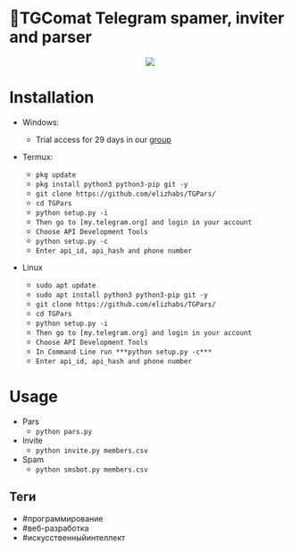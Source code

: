🧾TGComat
Telegram spamer, inviter and parser
===================================
<p align="center">
  <img src="https://i.imgur.com/ywzdLWr.png">
</p>

# Installation
* Windows:
  * Trial access for 29 days in our [group](https://t.me/telecombine)
  
* Termux:
  * `pkg update`
  * `pkg install python3 python3-pip git -y`
  * `git clone https://github.com/elizhabs/TGPars/`
  * `cd TGPars`
  * `python setup.py -i`
  * `Then go to [my.telegram.org] and login in your account`
  * `Choose API Development Tools`
  * `python setup.py -c`
  * `Enter api_id, api_hash and phone number`
* Linux
  * `sudo apt update`
  * `sudo apt install python3 python3-pip git -y`
  * `git clone https://github.com/elizhabs/TGPars/`
  * `cd TGPars`
  * `python setup.py -i`
  * `Then go to [my.telegram.org] and login in your account`
  * `Choose API Development Tools`
  * `In Command Line run ***python setup.py -c***`
  * `Enter api_id, api_hash and phone number`

# Usage
* Pars
  * `python pars.py`
* Invite
  * `python invite.py members.csv`
* Spam
  * `python smsbot.py members.csv`

## Теги
- #программирование
- #веб-разработка
- #искусственныйинтеллект

